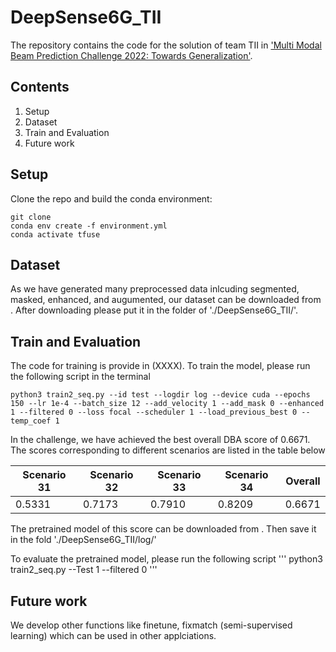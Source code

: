 # DeepSense6G_TII
The repository contains the code for the solution of team TII in ['Multi Modal Beam Prediction Challenge 2022: Towards Generalization'](https://deepsense6g.net/multi-modal-beam-prediction-challenge/). 
## Contents
1. Setup
2. Dataset 
3. Train and Evaluation
4. Future work
## Setup
Clone the repo and build the conda environment:
```
git clone 
conda env create -f environment.yml 
conda activate tfuse 
```
## Dataset
As we have generated many preprocessed data inlcuding segmented, masked, enhanced, and augumented, our dataset can be downloaded from [](). After downloading please put it in the folder of './DeepSense6G_TII/'.

## Train and Evaluation
The code for training is provide in (XXXX).
To train the model, please run the following script in the terminal
```
python3 train2_seq.py --id test --logdir log --device cuda --epochs 150 --lr 1e-4 --batch_size 12 --add_velocity 1 --add_mask 0 --enhanced 1 --filtered 0 --loss focal --scheduler 1 --load_previous_best 0 --temp_coef 1 
```

In the challenge, we have achieved the best overall DBA score of 0.6671. The scores corresponding to different scenarios are listed in the table below

|Scenario 31|Scenario 32|Scenario 33|Scenario 34|Overall|
|---|---|---|---|---|
|0.5331|0.7173|0.7910|0.8209|0.6671|

The pretrained model of this score can be downloaded from [](). Then save it in the fold './DeepSense6G_TII/log/'

To evaluate the pretrained model, please run the following script
'''
python3 train2_seq.py --Test 1 --filtered 0
'''

## Future work
We develop other functions like finetune, fixmatch (semi-supervised learning) which can be used in other applciations. 






